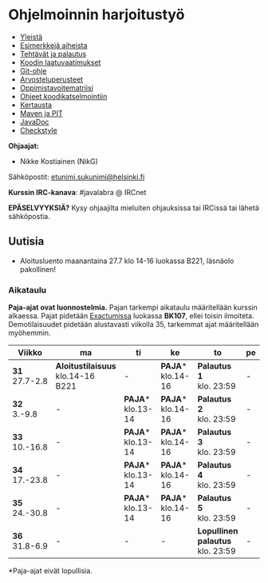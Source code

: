 ﻿# Ohjelmoinnin harjoitustyö
* [Yleistä](ohjeet/Yleistä.md)
* [Esimerkkejä aiheista](ohjeet/Esimerkkejä-aiheista.md)
* [Tehtävät ja palautus](ohjeet/Tehtävät-ja-palautus.md)
* [Koodin laatuvaatimukset](ohjeet/Koodin-laatuvaatimukset.md)
* [Git-ohje](ohjeet/Git-ohje.md)
* [Arvosteluperusteet](ohjeet/Arvosteluperusteet.md)
* [Oppimistavoitematriisi](http://www.cs.helsinki.fi/courses/58160/matriisi)
* [Ohjeet koodikatselmointiin](ohjeet/Koodikatselmointi.md)
* [Kertausta](ohjeet/Kertausta.md)
* [Maven ja PIT](ohjeet/Maven-ja-PIT.md)
* [JavaDoc](ohjeet/JavaDoc.md)
* [Checkstyle](ohjeet/Checkstyle.md)

**Ohjaajat:**
* Nikke Kostiainen (NikG)

Sähköpostit: etunimi.sukunimi@helsinki.fi

**Kurssin IRC-kanava**: 
\#javalabra @ IRCnet

**EPÄSELVYYKSIÄ?** Kysy ohjaajilta mieluiten ohjauksissa tai IRCissä tai lähetä sähköpostia.

## Uutisia

* Aloitusluento maanantaina 27.7 klo 14-16 luokassa B221, läsnäolo pakollinen!

### Aikataulu

**Paja-ajat ovat luonnostelmia.** Pajan tarkempi aikataulu määritellään kurssin alkaessa. Pajat pidetään [Exactumissa](http://www.helsinki.fi/teknos/opetustilat/kumpula/gh2b/default.htm) luokassa **BK107**, ellei toisin ilmoiteta. Demotilaisuudet pidetään alustavasti viikolla 35, tarkemmat ajat määritellään myöhemmin.

| Viikko | ma | ti | ke | to | pe | la | su |
| --- | --- | --- | --- | --- | --- | --- | --- |
| **31** <br> 27.7-2.8 |**Aloitustilaisuus**<br>klo.14-16<br>B221|  -  |**PAJA***<br>klo.14-16|  **Palautus 1** <br> klo. 23:59 |  -  |  -  |  -  |
| **32** <br> 3.-9.8 |  -  |**PAJA***<br>klo.13-14|**PAJA***<br>klo.14-16|  **Palautus 2** <br> klo. 23:59 |  -  |  -  |  -  |
| **33** <br> 10.-16.8 |  -  |**PAJA***<br>klo.13-14|**PAJA***<br>klo.14-16|  **Palautus 3** <br> klo. 23:59 |  -  |  -  |**Katselmointi 1** <br> klo: 23:59  |
| **34** <br> 17.-23.8 |  -  |**PAJA***<br>klo.13-14|**PAJA***<br>klo.14-16|  **Palautus 4** <br> klo. 23:59 |  -  |  -  |  -  |
| **35** <br> 24.-30.8 |  -  |**PAJA***<br>klo.13-14|**PAJA***<br>klo.14-16|  **Palautus 5** <br> klo. 23:59 |  -  |  -  |**Katselmointi 2** <br> klo: 23:59  |
| **36** <br> 31.8-6.9 |  -  |  -  |  -  | **Lopullinen palautus** <br> klo. 23:59|  -  |  -  |  -  |
*Paja-ajat eivät lopullisia.
